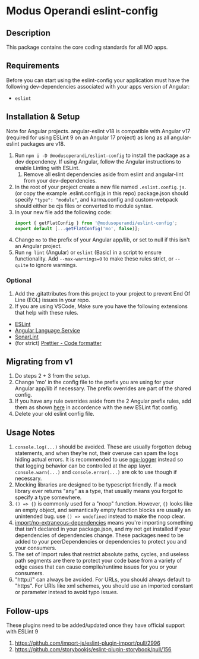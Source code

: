 # Modus Operandi eslint-config

## Description

This package contains the core coding standards for all MO apps.

## Requirements

Before you can start using the eslint-config your application must have the following dev-dependencies associated with your apps version of Angular:

- `eslint`

## Installation & Setup

Note for Angular projects. angular-eslint v18 is compatible with Angular v17 (required for using ESLint 9 on an Angular 17 project)
as long as all angular-eslint packages are v18.

1. Run `npm i -D @modusoperandi/eslint-config` to install the package as a dev dependency.
   If using Angular, follow the Angular instructions to enable Linting with ESLint.
   1. Remove all eslint dependencies aside from eslint and angular-lint from your dev-dependencies.
2. In the root of your project create a new file named `.eslint.config.js`. (or copy the example .eslint.config.js in this repo)
   package.json should specify `"type": "module"`, and karma.config and custom-webpack should either be cjs files or converted to module syntax.
3. In your new file add the following code:
   ```javascript
   import { getFlatConfig } from '@modusoperandi/eslint-config';
   export default [...getFlatConfig('mo', false)];
   ```
4. Change `mo` to the prefix of your Angular app/lib, or set to null if this isn't an Angular project.
5. Run `ng lint` (Angular) or `eslint` (Basic) in a script to ensure functionality. Add `--max-warnings=0` to make these rules strict, or `--quite` to ignore warnings.

### Optional

1. Add the .gitattributes from this project to your project to prevent End Of Line (EOL) issues in your repo.
2. If you are using VSCode, Make sure you have the following extensions that help with these rules.

- [ESLint](https://marketplace.visualstudio.com/items?itemName=dbaeumer.vscode-eslint)
- [Angular Language Service](https://marketplace.visualstudio.com/items?itemName=Angular.ng-template)
- [SonarLint](https://marketplace.visualstudio.com/items?itemName=SonarSource.sonarlint-vscode)
- (for strict) [Prettier - Code formatter](https://marketplace.visualstudio.com/items?itemName=esbenp.prettier-vscode)

## Migrating from v1

1. Do steps 2 + 3 from the setup.
2. Change 'mo' in the config file to the prefix you are using for your Angular app/lib if necessary. The prefix overrides are part of the shared config.
3. If you have any rule overrides aside from the 2 Angular prefix rules, add them as shown [here](https://eslint.org/docs/latest/extend/shareable-configs#overriding-settings-from-shareable-configs) in accordence with the new ESLint flat config.
4. Delete your old eslint config file.

## Usage Notes

1. `console.log(...)` should be avoided. These are usually forgotten debug statements, and when they’re not, their overuse can spam the logs hiding actual errors.
   It is recommended to use [ngx-logger](https://www.npmjs.com/package/ngx-logger) instead so that logging behavior can be controlled at the app layer.
   `console.warn(...)` and `console.error(...)` are ok to use though if necessary.
2. Mocking libraries are designed to be typescript friendly. If a mock library ever returns "any" as a type, that usually means you forgot to specify a type somewhere.
3. `() => {}` is commonly used for a "noop" function. However, `{}` looks like an empty object, and semantically empty function blocks are usually an unintended bug. use `() => undefined` instead to make the noop clear.
4. [import/no-extraneous-dependencies](https://github.com/import-js/eslint-plugin-import/blob/main/docs/rules/no-extraneous-dependencies.md)
   means you're importing something that isn't declared in your package.json, and my not get installed if your dependencies of dependencies change.
   These packages need to be added to your peerDependencies or dependencies to protect you and your consumers.
5. The set of import rules that restrict absolute paths, cycles, and useless path segments are there to protect your code base from a variety of edge cases
   that can cause compile/runtime issues for you or your consumers.
6. "http://" can always be avoided. For URLs, you should always default to "https".
   For URIs like xml schemes, you should use an imported constant or parameter instead to avoid typo issues.

## Follow-ups

These plugins need to be added/updated once they have official support with ESLint 9

1. https://github.com/import-js/eslint-plugin-import/pull/2996
2. https://github.com/storybookjs/eslint-plugin-storybook/pull/156
